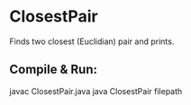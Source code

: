 # ClosestPair
Finds two closest (Euclidian) pair and prints.

## Compile & Run:
  javac ClosestPair.java
  java ClosestPair filepath
